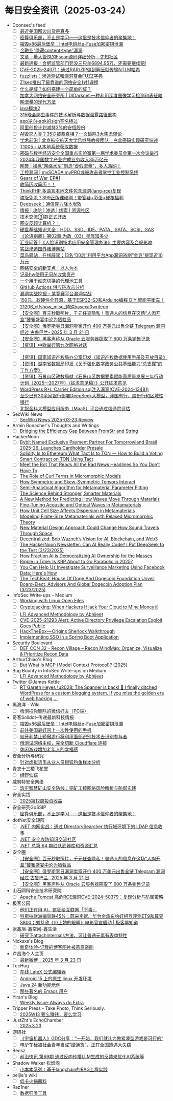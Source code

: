 # 每日安全资讯（2025-03-24）

- Doonsec's feed
  - [ ] [最近美国那边出货是真多](https://mp.weixin.qq.com/s?__biz=MzI1Mjc3NTUwMQ==&mid=2247539168&idx=1&sn=9974e3332f7cd3d8de07e56f32a0d8c4)
  - [ ] [密算俱乐部，不止是学习——这里是技术信仰者的聚集地！](https://mp.weixin.qq.com/s?__biz=Mzg5ODUxMzg0Ng==&mid=2247499927&idx=1&sn=ac810a34f0bc3cdb4415c22837f4988b)
  - [ ] [摧毁x86最后堡垒：Intel电熔丝e-Fuse加密密钥泄漏](https://mp.weixin.qq.com/s?__biz=MzkxMTI4MDI3NQ==&mid=2247484300&idx=1&sn=de623ca32dd4b93b2313af2495f652b6)
  - [ ] [金融业“隐藏content-type”漏洞](https://mp.weixin.qq.com/s?__biz=MzIzMDM2MjY5NA==&mid=2247484147&idx=1&sn=0939e9dd2be26e16a02de544fd6d7072)
  - [ ] [文章 - 量大管饱的Fscan源码详细分析 - 先知社区](https://mp.weixin.qq.com/s?__biz=Mzg3NTg4NTkyMQ==&mid=2247485656&idx=1&sn=00d9ae3e1657612cc36c3ff33022a5e2)
  - [ ] [最新通报！合肥监管部门罚没三只羊6894.95万，还需要继续赔!](https://mp.weixin.qq.com/s?__biz=MzA5MzU5MzQzMA==&mid=2652114951&idx=1&sn=f6bba81d5e24a902dc503bfd8463e5b8)
  - [ ] [CVE-2025-24071：通过RAR/ZIP做到解压就传输NTLM哈希](https://mp.weixin.qq.com/s?__biz=Mzg3NzU1NzIyMg==&mid=2247484827&idx=1&sn=7e51f4747d161bec4842b4f0a2c5cc54)
  - [ ] [fuzzlists：渗透测试和漏洞赏金FUZZ字典](https://mp.weixin.qq.com/s?__biz=Mzg3NzU1NzIyMg==&mid=2247484827&idx=2&sn=01afe7cc13a2835f8f89d3469ed908e8)
  - [ ] [Z1sec推出了最靠谱的网络安全1对1课程](https://mp.weixin.qq.com/s?__biz=Mzg3NzU1NzIyMg==&mid=2247484827&idx=3&sn=a503c43286c0f2ef61ee94af1b1ab9ec)
  - [ ] [什么是域？如何搭建一个简单的域？](https://mp.weixin.qq.com/s?__biz=MzU2MTc4NTEyNw==&mid=2247486574&idx=1&sn=c167e9e36da3d2916d032974379e7600)
  - [ ] [加拿大网络安全研究所 | DIDarknet:一种利用深度图像学习检测和表征暗网流量的现代方法](https://mp.weixin.qq.com/s?__biz=MzU5MTM5MTQ2MA==&mid=2247491850&idx=1&sn=434eab614d188884d2db64990dce6665)
  - [ ] [java模块2](https://mp.weixin.qq.com/s?__biz=Mzk1NzI0MjgzMQ==&mid=2247484863&idx=1&sn=5489dd25bc7181ccc60f683fb02881d3)
  - [ ] [315晚会爬虫事件的技术解析与数据泄露路径重构](https://mp.weixin.qq.com/s?__biz=MzkxODc0Mzk4OQ==&mid=2247484688&idx=1&sn=f63f17ff83bb2e603c5cba12b00cc74c)
  - [ ] [app逆向-apk的sign签名绕过](https://mp.weixin.qq.com/s?__biz=MzU3Mjk2NDU2Nw==&mid=2247493064&idx=1&sn=a6ca08ea8ee4abdcb69d7b2962f184df)
  - [ ] [阿里创投计划减持3%的安恒股份](https://mp.weixin.qq.com/s?__biz=MzI3NzM5NDA0NA==&mid=2247490694&idx=1&sn=4c694f55979ba0f69cff67542909422a)
  - [ ] [AI毁灭人类？35岁被裁真相？一文破除3大焦虑谬论](https://mp.weixin.qq.com/s?__biz=MzAxOTk3NTg5OQ==&mid=2247492699&idx=1&sn=f2b3a93d6ac1243cbf70a8bbfc289b93)
  - [ ] [学术前沿 | 北京航空航天大学吕继强教授团队：白盒密码实现研究综述](https://mp.weixin.qq.com/s?__biz=MzI0NjU2NDMwNQ==&mid=2247505280&idx=1&sn=18f1f2139e48daaa0c07a02ded27cea0)
  - [ ] [T1005 - 从本地系统获取数据](https://mp.weixin.qq.com/s?__biz=Mzk2NDg3Mzk2OQ==&mid=2247483846&idx=1&sn=de26adf12668c92e72bbce17f246f271)
  - [ ] [密码与数字经济安全全国重点实验室第一届学术委员会第一次会议举行](https://mp.weixin.qq.com/s?__biz=MzI5NTM4OTQ5Mg==&mid=2247635161&idx=1&sn=f0a5825dbd65443e77234c83af96b85f)
  - [ ] [2024年我国数字产业完成业务收入35万亿元](https://mp.weixin.qq.com/s?__biz=MzI5NTM4OTQ5Mg==&mid=2247635161&idx=2&sn=9afab6a0cd874c34dbbb8f598ee4f84a)
  - [ ] [网警 | 操纵“网络水军”制造“虚假流量”，多人落网！](https://mp.weixin.qq.com/s?__biz=MzI5NTM4OTQ5Mg==&mid=2247635161&idx=3&sn=a02ed326540d39fab7513f4def71de2c)
  - [ ] [工控漏洞 | mySCADA myPRO或被攻击者掌控工业控制系统](https://mp.weixin.qq.com/s?__biz=MzI5NTM4OTQ5Mg==&mid=2247635161&idx=4&sn=9d6a82b3ba1b5dc30baf706260800387)
  - [ ] [Gears of War_EP#1](https://mp.weixin.qq.com/s?__biz=Mzk1NzY0NzMyMw==&mid=2247487379&idx=1&sn=8298e482deb4442ec5a7e7850b2cc6bf)
  - [ ] [收简历收简历！！](https://mp.weixin.qq.com/s?__biz=Mzg2ODYxMzY3OQ==&mid=2247518868&idx=1&sn=97acc9dfc6c8c725b41bbea24527b845)
  - [ ] [ThinkPHP 多语言本地文件包含漏洞(lang-rce)复现](https://mp.weixin.qq.com/s?__biz=Mzg5MDU4NjYwOQ==&mid=2247484245&idx=1&sn=72e76c0d95fc37a646ebd834a39e1be3)
  - [ ] [盗版免杀？399正版课硬刚！带答疑+彩蛋+硬核福利](https://mp.weixin.qq.com/s?__biz=Mzk0MzU5NTg1Ng==&mid=2247484906&idx=1&sn=ed165f46d20fd0664feaff0c583a6cc1)
  - [ ] [Deepseek：通信算力降本增效](https://mp.weixin.qq.com/s?__biz=MjM5OTk4MDE2MA==&mid=2655271802&idx=1&sn=a9a3d1c9e929722ea28640734e07b142)
  - [ ] [情报 | 攻防 | 渗透 | 线索 | 资源社区](https://mp.weixin.qq.com/s?__biz=MzkwMzMwODg2Mw==&mid=2247511326&idx=1&sn=78f9ccdbc0ea7a06e0f4ab368d5a89f3)
  - [ ] [技术交流③群正式开放](https://mp.weixin.qq.com/s?__biz=MzkyMDY1MDI3OA==&mid=2247483876&idx=1&sn=bdfdaadbc08565284683f4379e067bf2)
  - [ ] [网安反超计算机？！](https://mp.weixin.qq.com/s?__biz=MzkwMTU2NzMwOQ==&mid=2247484720&idx=1&sn=7dcdd6f8b9cd36e932ec2c654b14f8fb)
  - [ ] [硬盘基础知识大全：HDD、SSD、IDE、PATA、SATA、SCSI、SAS](https://mp.weixin.qq.com/s?__biz=MzIyMzIwNzAxMQ==&mid=2649466523&idx=1&sn=5806037acb24fd37f1f14be0955d25df)
  - [ ] [《论语别裁》第02章 为政（03）星辰知多少](https://mp.weixin.qq.com/s?__biz=Mzg5NTU2NjA1Mw==&mid=2247501077&idx=1&sn=97f91faedfee72f21a11e4ff4970ab15)
  - [ ] [汇业问答 |《人脸识别技术应用安全管理办法》主要内容及合规影响](https://mp.weixin.qq.com/s?__biz=MzAxOTk5NDY1MQ==&mid=2247487103&idx=1&sn=87e7d42318e83a6261d1c42dc61521aa)
  - [ ] [实战渗透国外赌博网站](https://mp.weixin.qq.com/s?__biz=MzkyMDY1MDI3OA==&mid=2247483872&idx=1&sn=f63c096bb37bed60dd24715195587b15)
  - [ ] [菜鸟驿站，在线辟谣；|3名“00后”利用平台App漏洞盗刷“金豆”提现近10万元](https://mp.weixin.qq.com/s?__biz=MzAxMjE3ODU3MQ==&mid=2650609630&idx=1&sn=4454c4aee17f50f096bc0ec99c7d6656)
  - [ ] [网络安全的新支点：以人为本](https://mp.weixin.qq.com/s?__biz=MzAxMjE3ODU3MQ==&mid=2650609630&idx=2&sn=5df013072c1c878fd5bbc817f2552a06)
  - [ ] [记录hw使用无问AI收集资产](https://mp.weixin.qq.com/s?__biz=MzAxMjE3ODU3MQ==&mid=2650609630&idx=3&sn=4008e108047840f517080ea7046bd1cf)
  - [ ] [一个用于动态切换的代理池工具](https://mp.weixin.qq.com/s?__biz=MzAxMjE3ODU3MQ==&mid=2650609630&idx=4&sn=902d96e8217619eb2704172dabddda99)
  - [ ] [GitHub Actions 供应链攻击分析](https://mp.weixin.qq.com/s?__biz=Mzg4NzgzMjUzOA==&mid=2247485625&idx=1&sn=e53a3e4da2443775884abba353e9226e)
  - [ ] [漏洞实战挖掘 - 某竞赛平台漏洞实战](https://mp.weixin.qq.com/s?__biz=MzkzMzE5OTQzMA==&mid=2247486078&idx=1&sn=110d8eb85241459a770156212d1e9358)
  - [ ] [150元，软硬件全开源，基于ESP32-S3和Arduino编程 DIY 智能平衡车！](https://mp.weixin.qq.com/s?__biz=MjM5OTA4MzA0MA==&mid=2454937549&idx=1&sn=15f1650360a69938a9acab1fc5f10726)
  - [ ] [21206_ctfshow_misc_特殊basexa0writeup](https://mp.weixin.qq.com/s?__biz=MzU2NzIzNzU4Mg==&mid=2247489952&idx=1&sn=7fa063db9fbfc71eda4681304bf06c5e)
  - [ ] [【安全圈】百元秒取照片，千元任查隐私！普通人的信息在这场“人肉开盒“饕餮盛宴中沦为牺牲品](https://mp.weixin.qq.com/s?__biz=MzIzMzE4NDU1OQ==&mid=2652068670&idx=1&sn=9ea92c6886f94f756c1643f786bc13b5)
  - [ ] [【安全圈】俄罗斯零日漏洞卖家开价 400 万美元出售全链 Telegram 漏洞经过 古鲁巴兰- 2025 年 3 月 21 日](https://mp.weixin.qq.com/s?__biz=MzIzMzE4NDU1OQ==&mid=2652068670&idx=2&sn=4baddc750849fe08ccb334318a0ebcd0)
  - [ ] [【安全圈】黑客声称从 Oracle 云服务器窃取了 600 万条销售记录](https://mp.weixin.qq.com/s?__biz=MzIzMzE4NDU1OQ==&mid=2652068670&idx=3&sn=9241bbcfa7aea0834cabe8acdf58a85e)
  - [ ] [【资讯】中欧举行第九次网络对话](https://mp.weixin.qq.com/s?__biz=MzU1NDY3NDgwMQ==&mid=2247551025&idx=1&sn=9275885c2388af407a480520ca74c6e4)
  - [ ] [【资讯】国家知识产权局办公室印发《知识产权数据使用手册及开放目录》](https://mp.weixin.qq.com/s?__biz=MzU1NDY3NDgwMQ==&mid=2247551025&idx=2&sn=aa00054513f1ab386d58c327116ff5e3)
  - [ ] [【资讯】湖南省数据局印发《关于强化数字政务公共基础能力“总支撑”的工作方案》](https://mp.weixin.qq.com/s?__biz=MzU1NDY3NDgwMQ==&mid=2247551025&idx=3&sn=1fa36acd5217e8a3cbd99278909f42f9)
  - [ ] [【资讯】石景山区政数局就《石景山区数据要素赋能高质量发展三年行动计划（2025—2027年）（征求意见稿）》公开征求意见](https://mp.weixin.qq.com/s?__biz=MzU1NDY3NDgwMQ==&mid=2247551025&idx=4&sn=434283e66e24d6d8991d0fdb19034c25)
  - [ ] [WordPress R+L Carrier Edition sql注入漏洞(CVE-2024-13481)](https://mp.weixin.qq.com/s?__biz=MzkzMTcwMTg1Mg==&mid=2247490889&idx=1&sn=42f8f1bb1e79918c50593dfacc56cbe2)
  - [ ] [至少已有30余家银行部署DeepSeek大模型，涉国有行、股份行和区域性银行](https://mp.weixin.qq.com/s?__biz=MzIxMDIwODM2MA==&mid=2653931829&idx=1&sn=641c1d51a5ddebfaa51339563ef94c18)
  - [ ] [北银金科大模型应用服务（MaaS）平台通过信通院评估](https://mp.weixin.qq.com/s?__biz=MzIxMDIwODM2MA==&mid=2653931829&idx=2&sn=6a36a551c57af64e756870eaca391572)
- SecWiki News
  - [ ] [SecWiki News 2025-03-23 Review](http://www.sec-wiki.com/?2025-03-23)
- Armin Ronacher's Thoughts and Writings
  - [ ] [Bridging the Efficiency Gap Between FromStr and String](http://lucumr.pocoo.org/2025/3/23/from-string)
- HackerNoon
  - [ ] [Bybit Named Exclusive Payment Partner For Tomorrowland Brasil 2025-26, Launches Cardholder Presale](https://hackernoon.com/bybit-named-exclusive-payment-partner-for-tomorrowland-brasil-2025-26-launches-cardholder-presale?source=rss)
  - [ ] [Solidity Is to Ethereum What Tact Is to TON — How to Build a Voting Smart Contract on TON Using Tact](https://hackernoon.com/solidity-is-to-ethereum-what-tact-is-to-ton-how-to-build-a-voting-smart-contract-on-ton-using-tact?source=rss)
  - [ ] [Meet the Bot That Reads All the Bad News Headlines So You Don’t Have To](https://hackernoon.com/meet-the-bot-that-reads-all-the-bad-news-headlines-so-you-dont-have-to?source=rss)
  - [ ] [The Role of Curl Terms in Micromorphic Models](https://hackernoon.com/the-role-of-curl-terms-in-micromorphic-models?source=rss)
  - [ ] [How Symmetric and Skew-Symmetric Tensors Interact](https://hackernoon.com/how-symmetric-and-skew-symmetric-tensors-interact?source=rss)
  - [ ] [Semi-Analytical Algorithm for Metamaterial Parameter Fitting](https://hackernoon.com/semi-analytical-algorithm-for-metamaterial-parameter-fitting?source=rss)
  - [ ] [The Science Behind Stronger, Smarter Materials](https://hackernoon.com/the-science-behind-stronger-smarter-materials?source=rss)
  - [ ] [A New Method for Predicting How Waves Move Through Materials](https://hackernoon.com/a-new-method-for-predicting-how-waves-move-through-materials?source=rss)
  - [ ] [Fine-Tuning Acoustic and Optical Waves in Metamaterials](https://hackernoon.com/fine-tuning-acoustic-and-optical-waves-in-metamaterials?source=rss)
  - [ ] [How Unit Cell Size Affects Dispersion in Metamaterials](https://hackernoon.com/how-unit-cell-size-affects-dispersion-in-metamaterials?source=rss)
  - [ ] [Modeling Finite-Size Metamaterials with Relaxed Micromorphic Theory](https://hackernoon.com/modeling-finite-size-metamaterials-with-relaxed-micromorphic-theory?source=rss)
  - [ ] [New Material Design Approach Could Change How Sound Travels Through Space](https://hackernoon.com/new-material-design-approach-could-change-how-sound-moves-through-space?source=rss)
  - [ ] [Decentralized: Bob Wazneh’s Vision for AI, Blockchain, and Web3](https://hackernoon.com/decentralized-bob-waznehs-vision-for-ai-blockchain-and-web3?source=rss)
  - [ ] [The HackerNoon Newsletter: Can AI Really Code? I Put DeepSeek to the Test (3/23/2025)](https://hackernoon.com/3-23-2025-newsletter?source=rss)
  - [ ] [How Fraction AI is Democratizing AI Ownership for the Masses](https://hackernoon.com/how-fraction-ai-is-democratizing-ai-ownership-for-the-masses?source=rss)
  - [ ] [Ripple in Time: Is XRP About to Go Parabolic in 2025?](https://hackernoon.com/ripple-in-time-is-xrp-about-to-go-parabolic-in-2025?source=rss)
  - [ ] [You Can Help Us Investigate Surveillance Marketing Using Facebook Data: Here's How](https://hackernoon.com/you-can-help-us-investigate-surveillance-marketing-using-facebook-data-heres-how?source=rss)
  - [ ] [The TechBeat: House Of Doge And Dogecoin Foundation Unveil Board-Elect, Advisors And Global Dogecoin Adoption Plan (3/23/2025)](https://hackernoon.com/3-23-2025-techbeat?source=rss)
- InfoSec Write-ups - Medium
  - [ ] [Working with Linux Open Files️](https://infosecwriteups.com/working-with-linux-open-files-%EF%B8%8F-e94e37cda058?source=rss----7b722bfd1b8d---4)
  - [ ] [Cryptojacking: When Hackers Hijack Your Cloud to Mine Money‍☠️](https://infosecwriteups.com/cryptojacking-when-hackers-hijack-your-cloud-to-mine-money-%EF%B8%8F-fd0f316154cb?source=rss----7b722bfd1b8d---4)
  - [ ] [LFI Advanced Methodology by Abhijeet](https://infosecwriteups.com/lfi-advanced-methodology-by-abhijeet-9993b827db53?source=rss----7b722bfd1b8d---4)
  - [ ] [CVE-2025–21293 Alert: Active Directory Privilege Escalation Exploit Goes Public](https://infosecwriteups.com/cve-2025-21293-alert-poc-exploit-released-for-critical-active-directory-privilege-escalation-f2aea5e7f8ff?source=rss----7b722bfd1b8d---4)
  - [ ] [HackTheBox — Origins Sherlock Walkthrough](https://infosecwriteups.com/hackthebox-origins-sherlock-walkthrough-a1338472ed02?source=rss----7b722bfd1b8d---4)
  - [ ] [Implementing SSO in a Spring Boot Application](https://infosecwriteups.com/implementing-sso-in-a-spring-boot-application-c51681aa5ba0?source=rss----7b722bfd1b8d---4)
- Security Boulevard
  - [ ] [DEF CON 32 – Recon Village – Recon MindMap: Organize, Visualize & Prioritize Recon Data](https://securityboulevard.com/2025/03/def-con-32-recon-village-recon-mindmap-organize-visualize-prioritize-recon-data/?utm_source=rss&utm_medium=rss&utm_campaign=def-con-32-recon-village-recon-mindmap-organize-visualize-prioritize-recon-data)
- ArthurChiao's Blog
  - [ ] [But What Is MCP (Model Context Protocol)? (2025)](https://arthurchiao.github.io/blog/but-what-is-mcp/)
- Bug Bounty in InfoSec Write-ups on Medium
  - [ ] [LFI Advanced Methodology by Abhijeet](https://infosecwriteups.com/lfi-advanced-methodology-by-abhijeet-9993b827db53?source=rss----7b722bfd1b8d--bug_bounty)
- Twitter @James Kettle
  - [ ] [RT Gareth Heyes \u2028: The Spanner is back! 🎉 I finally ditched WordPress for a custom blogging system. If you miss the golden era of web hacking,...](https://x.com/albinowax/status/1903916783456673964)
- 黑海洋 - Wiki
  - [ ] [检测把你删除的微信好友（PC端）](https://blog.upx8.com/4705)
- 奇客Solidot–传递最新科技情报
  - [ ] [摧毁x86最后堡垒：Intel电熔丝e-Fuse加密密钥泄漏](https://www.solidot.org/story?sid=80861)
  - [ ] [前往美国最好带上一次性使用的手机](https://www.solidot.org/story?sid=80860)
  - [ ] [匈牙利禁止骄傲游行将利用面部识别技术去识别参与者](https://www.solidot.org/story?sid=80859)
  - [ ] [俄测试网络主权，完全切断 Cloudflare 连接](https://www.solidot.org/story?sid=80858)
  - [ ] [休闲游戏增加老年人的幸福感](https://www.solidot.org/story?sid=80857)
- 安全分析与研究
  - [ ] [针对虚拟货币从业人员银狐钓鱼样本分析](https://mp.weixin.qq.com/s?__biz=MzA4ODEyODA3MQ==&mid=2247491213&idx=1&sn=4acbe9812ff92ccafb06d0992f065637&chksm=902fb1a5a75838b39150c91e0eda5d38166a0edd434cea65d78bdaa5b4a25dec86485f67b44a&scene=58&subscene=0#rd)
- 青衣十三楼飞花堂
  - [ ] [绿野仙踪](https://mp.weixin.qq.com/s?__biz=MzUzMjQyMDE3Ng==&mid=2247488135&idx=1&sn=5c85ac11d075ae6871b19abc95726501&chksm=fab2d1b8cdc558aeb9ee6de59f4f6ff9836929b2c86bcbbc6f51b7e0dda20fa910e193e01308&scene=58&subscene=0#rd)
- 威努特安全网络
  - [ ] [筑牢智慧矿山安全防线：铜矿工控网络风险解析与防御实践](https://mp.weixin.qq.com/s?__biz=MzAwNTgyODU3NQ==&mid=2651131823&idx=1&sn=70aa7c58adcfa7def60aa2d79699755e&chksm=80e7151fb7909c09c40ef776add0655db8f9fe595fb78b65b6c38a3078432571da93fcf654a1&scene=58&subscene=0#rd)
- 安全实践
  - [ ] [2025第12周投资收益](https://mp.weixin.qq.com/s?__biz=MzI5NzAzMDg0NA==&mid=2650698179&idx=1&sn=f25d7eb28e1a1d4df06d82f7b870b0a3&chksm=f4b19410c3c61d06205fd5d655825a9dc43aa32892d6bd88e776a6455e7d095fa854eb215b58&scene=58&subscene=0#rd)
- 安全研究GoSSIP
  - [ ] [密算俱乐部，不止是学习——这里是技术信仰者的聚集地！](https://mp.weixin.qq.com/s?__biz=Mzg5ODUxMzg0Ng==&mid=2247499927&idx=1&sn=ac810a34f0bc3cdb4415c22837f4988b&chksm=c063ee4ef714675856e92b3c46a9d0cadd98170e7ab9c8cbb52e1b378438b44929b0a81a4c1b&scene=58&subscene=0#rd)
- dotNet安全矩阵
  - [ ] [.NET 内网实战：通过 DirectorySearcher 执行域环境下的 LDAP 信息收集](https://mp.weixin.qq.com/s?__biz=MzUyOTc3NTQ5MA==&mid=2247499242&idx=1&sn=cbbd197d9c79bf8205a7508ed0e0e8c8&chksm=fa595307cd2eda115f84d7076cabc02d004a430625bcf5542bee0325ef5d23dc5591d15d428c&scene=58&subscene=0#rd)
  - [ ] [.NET 安全攻防知识交流社区](https://mp.weixin.qq.com/s?__biz=MzUyOTc3NTQ5MA==&mid=2247499242&idx=2&sn=b8b43f4234fa0847c0eadc57595c36cd&chksm=fa595307cd2eda11f49b8409d439d56211e2c5fc749bda44959f373ebb693b10b3888ee43e6a&scene=58&subscene=0#rd)
  - [ ] [.NET 总第 64 期红队武器库和资源汇总](https://mp.weixin.qq.com/s?__biz=MzUyOTc3NTQ5MA==&mid=2247499242&idx=3&sn=f83871f7bda56fb543c73fd00baff56e&chksm=fa595307cd2eda11e3a95fabb2da6254c54b202208e65e4c215a99eb1a379cb4c1b0491f7ffc&scene=58&subscene=0#rd)
- 安全圈
  - [ ] [【安全圈】百元秒取照片，千元任查隐私！普通人的信息在这场“人肉开盒“饕餮盛宴中沦为牺牲品](https://mp.weixin.qq.com/s?__biz=MzIzMzE4NDU1OQ==&mid=2652068670&idx=1&sn=9ea92c6886f94f756c1643f786bc13b5&chksm=f36e777ec419fe6821f18fef436f8f00b93272603f2e59e545bdd254f36a0379ca8c85fd103b&scene=58&subscene=0#rd)
  - [ ] [【安全圈】俄罗斯零日漏洞卖家开价 400 万美元出售全链 Telegram 漏洞经过 古鲁巴兰- 2025 年 3 月 21 日](https://mp.weixin.qq.com/s?__biz=MzIzMzE4NDU1OQ==&mid=2652068670&idx=2&sn=4baddc750849fe08ccb334318a0ebcd0&chksm=f36e777ec419fe68e58105923fda4e2802bd4c66385ebfb351a2292cd0b0d03909a61ad04bcc&scene=58&subscene=0#rd)
  - [ ] [【安全圈】黑客声称从 Oracle 云服务器窃取了 600 万条销售记录](https://mp.weixin.qq.com/s?__biz=MzIzMzE4NDU1OQ==&mid=2652068670&idx=3&sn=9241bbcfa7aea0834cabe8acdf58a85e&chksm=f36e777ec419fe682128d57331b68d2875e36416c7d2f5db6a28d2550ec3c197e9e81d2294cb&scene=58&subscene=0#rd)
- 山石网科安全技术研究院
  - [ ] [Apache Tomcat 高危RCE漏洞CVE-2024-50379：复现分析与防御策略](https://mp.weixin.qq.com/s?__biz=MzUzMDUxNTE1Mw==&mid=2247511562&idx=1&sn=a9ac30c9a1453dd6f10d10ad0dc38e84&chksm=fa527bb4cd25f2a2602307afbc35529e1305d7b5562cd081a9cce1ef01a61c513d794f459409&scene=58&subscene=0#rd)
- 极客公园
  - [ ] [他们正在用 AI，疯狂给互联网「下毒」](https://mp.weixin.qq.com/s?__biz=MTMwNDMwODQ0MQ==&mid=2653076256&idx=1&sn=acae08fe8dcb3268ea7d498f580df656&chksm=7e57c69649204f80fb0fc2a141111ea4b3923b68a59869a0ce9b6a80904a4654eab75289a27d&scene=58&subscene=0#rd)
  - [ ] [特斯拉欧洲销量跌45%；蔚来李斌、华为余承东约好相互评测ET9和尊界S800；刘慈欣《带上她的眼睛》电影官宣启动 | 极客早知道](https://mp.weixin.qq.com/s?__biz=MTMwNDMwODQ0MQ==&mid=2653076245&idx=1&sn=6a45040d36ff467b64a75a2701228665&chksm=7e57c6a349204fb58283140d9e9646e7d988526a0f246232d10ebff71cfa200e6bae811deee1&scene=58&subscene=0#rd)
- 张鑫旭-鑫空间-鑫生活
  - [ ] [研究下attachInternals方法，可让普通元素有表单特性](https://www.zhangxinxu.com/wordpress/2025/03/html-element-elementinternals-attachinternals/)
- Nicksxs's Blog
  - [ ] [新奇体验-记我的博客图片被恶意盗刷](https://nicksxs.me/2025/03/23/%E6%96%B0%E5%A5%87%E4%BD%93%E9%AA%8C-%E8%AE%B0%E6%88%91%E7%9A%84%E5%8D%9A%E5%AE%A2%E5%9B%BE%E7%89%87%E8%A2%AB%E6%81%B6%E6%84%8F%E7%9B%97%E5%88%B7/)
- 卢昌海个人主页
  - [ ] [最新微博：2025 年 3 月 23 日](https://www.changhai.org/articles/miscellaneous/blog/202503.php#latest)
- TecHug
  - [ ] [在线 LateX 公式编辑器](https://www.techug.com/post/latex-editor/)
  - [ ] [Android 15 上的原生 linux 开发环境](https://www.techug.com/post/unleashing-linux-on-android-a-developers-playground/)
  - [ ] [Java 24 新功能示例](https://www.techug.com/post/java-24-new-features-with-examples/)
  - [ ] [那些著名的 Emacs 用户](https://www.techug.com/post/those-famous-emacs-users/)
- Yiran's Blog
  - [ ] [Weekly Issue-Always do Extra](https://zdyxry.github.io/2025/03/23/Weekly-Issue-Always-do-Extra/)
- Tripper Press - Take Photo, Think Seriously.
  - [ ] [2025W13 要么赚钱，要么学习](https://tripper.press/post/2025/w13)
- JustZht's EchoChamber
  - [ ] [2025.3.23](https://www.justzht.com/2025-3-23/)
- 游研社
  - [ ] [《宇宙机器人》GDC分享：“一开始，我们就认为做紧凑型游戏是可行的”](https://www.yystv.cn/p/12673)
  - [ ] [电驴车标被社会青年当成“硬通货”，正在全国遭遇大失窃](https://www.yystv.cn/p/12672)
- Bensz
  - [ ] [前沿快讯 第69期 通过反向传播LLM生成的反馈来优化AI系统等](https://blognas.hwb0307.com/medicine/6346)
- Shadow Walker 松烟阁
  - [ ] [小本本系列：基于langchain的RAG工程实践](https://www.edony.ink/how-to-use-langchain-to-enable-rag/)
- peijie's wiki
  - [ ] [低卡火锅蘸料](https://liupj.top/2025/03/23/%E4%BD%8E%E5%8D%A1%E7%81%AB%E9%94%85%E8%98%B8%E6%96%99/)
- Raz1ner
  - [ ] [数据归类工具](https://dev-coco.github.io/post/Data-Classification/)
